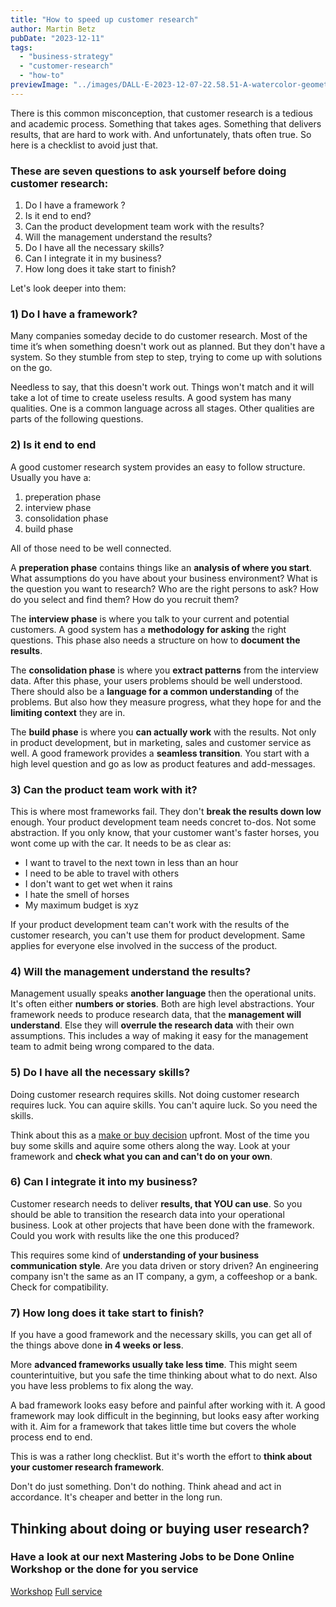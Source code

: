 ```yaml
---
title: "How to speed up customer research"
author: Martin Betz
pubDate: "2023-12-11"
tags:
  - "business-strategy"
  - "customer-research"
  - "how-to"
previewImage: "../images/DALL·E-2023-12-07-22.58.51-A-watercolor-geometric-style-illustration-showing-a-research-framework-being-conducted-swiftly.-In-the-center-theres-a-prominent-clock-icon-symboli.png"
---
```


There is this common misconception, that customer research is a tedious and academic process. Something that takes ages. Something that delivers results, that are hard to work with. And unfortunately, thats often true. So here is a checklist to avoid just that.

### These are seven questions to ask yourself before doing customer research:

1. Do I have a framework ?
2. Is it end to end?
3. Can the product development team work with the results?
4. Will the management understand the results?
5. Do I have all the necessary skills?
6. Can I integrate it in my business?
7. How long does it take start to finish?

Let's look deeper into them:

### 1) Do I have a framework?

Many companies someday decide to do customer research. Most of the time it’s when something doesn't work out as planned. But they don't have a system. So they stumble from step to step, trying to come up with solutions on the go.

Needless to say, that this doesn't work out. Things won't match and it will take a lot of time to create useless results. A good system has many qualities. One is a common language across all stages. Other qualities are parts of the following questions.

### 2) Is it end to end

A good customer research system provides an easy to follow structure. Usually you have a:

1. preperation phase
2. interview phase
3. consolidation phase
4. build phase

All of those need to be well connected.

A **preperation phase** contains things like an **analysis of where you start**. What assumptions do you have about your business environment? What is the question you want to research? Who are the right persons to ask? How do you select and find them? How do you recruit them?

The **interview phase** is where you talk to your current and potential customers. A good system has a **methodology for asking** the right questions. This phase also needs a structure on how to **document the results**.

The **consolidation phase** is where you **extract patterns** from the interview data. After this phase, your users problems should be well understood. There should also be a **language for a common understanding** of the problems. But also how they measure progress, what they hope for and the **limiting context** they are in.

The **build phase** is where you **can actually work** with the results. Not only in product development, but in marketing, sales and customer service as well. A good framework provides a **seamless transition**. You start with a high level question and go as low as product features and add-messages.

### 3) Can the product team work with it?

This is where most frameworks fail. They don't **break the results down low** enough. Your product development team needs concret to-dos. Not some abstraction. If you only know, that your customer want's faster horses, you wont come up with the car. It needs to be as clear as:

- I want to travel to the next town in less than an hour
- I need to be able to travel with others
- I don't want to get wet when it rains
- I hate the smell of horses
- My maximum budget is xyz

If your product development team can't work with the results of the customer research, you can't use them for product development. Same applies for everyone else involved in the success of the product.

### 4) Will the management understand the results?

Management usually speaks **another language** then the operational units. It's often either **numbers or stories**. Both are high level abstractions. Your framework needs to produce research data, that the **management will understand**. Else they will **overrule the research data** with their own assumptions. This includes a way of making it easy for the management team to admit being wrong compared to the data.

### 5) Do I have all the necessary skills?

Doing customer research requires skills. Not doing customer research requires luck. You can aquire skills. You can't aquire luck. So you need the skills.

Think about this as a [make or buy decision](/en/blog/we-are-so-close/) upfront. Most of the time you buy some skills and aquire some others along the way. Look at your framework and **check what you can and can't do on your own**.

### 6) Can I integrate it into my business?

Customer research needs to deliver **results, that YOU can use**. So you should be able to transition the research data into your operational business. Look at other projects that have been done with the framework. Could you work with results like the one this produced?

This requires some kind of **understanding of your business communication style**. Are you data driven or story driven? An engineering company isn't the same as an IT company, a gym, a coffeeshop or a bank. Check for compatibility.

### 7) How long does it take start to finish?

If you have a good framework and the necessary skills, you can get all of the things above done **in 4 weeks or less**.

More **advanced frameworks usually take less time**. This might seem counterintuitive, but you safe the time thinking about what to do next. Also you have less problems to fix along the way.

A bad framework looks easy before and painful after working with it. A good framework may look difficult in the beginning, but looks easy after working with it. Aim for a framework that takes little time but covers the whole process end to end.

This is was a rather long checklist. But it's worth the effort to **think about your customer research framework**.

Don't do just something. Don't do nothing. Think ahead and act in accordance. It's cheaper and better in the long run.

## Thinking about doing or buying user research?

### Have a look at our next Mastering Jobs to be Done Online Workshop or the done for you service

[Workshop](https://utxo.solutions/services/mastering-jobs-to-be-done-online-workshop/) [Full service](https://utxo.solutions/services/jobs-to-be-done-agency/)
